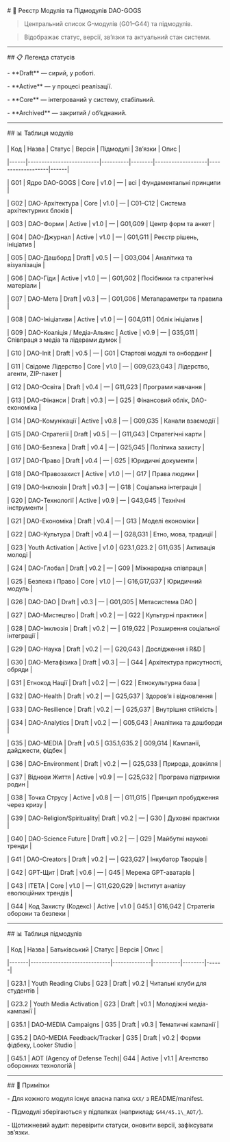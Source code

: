 \# 📑 Реєстр Модулів та Підмодулів DAO-GOGS



> Центральний список G-модулів (G01–G44) та підмодулів.  

> Відображає статус, версії, зв’язки та актуальний стан системи.



---



\## 📋 Легенда статусів

\- \*\*Draft\*\* — сирий, у роботі.  

\- \*\*Active\*\* — у процесі реалізації.  

\- \*\*Core\*\* — інтегрований у систему, стабільний.  

\- \*\*Archived\*\* — закритий / об’єднаний.  



---



\## 📊 Таблиця модулів



| Код  | Назва                    | Статус   | Версія | Підмодулі         | Зв’язки            | Опис |

|------|--------------------------|----------|--------|-------------------|-------------------|------|

| G01  | Ядро DAO-GOGS            | Core     | v1.0   | —                 | всі               | Фундаментальні принципи |

| G02  | DAO-Архітектура          | Core     | v1.0   | —                 | C01–C12           | Система архітектурних блоків |

| G03  | DAO-Форми                | Active   | v1.0   | —                 | G01,G09           | Центр форм та анкет |

| G04  | DAO-Джурнал              | Active   | v1.0   | —                 | G01,G11           | Реєстр рішень, ініціатив |

| G05  | DAO-Дашборд              | Draft    | v0.5   | —                 | G03,G04           | Аналітика та візуалізація |

| G06  | DAO-Гіди                 | Active   | v1.0   | —                 | G01,G02           | Посібники та стратегічні матеріали |

| G07  | DAO-Мета                 | Draft    | v0.3   | —                 | G01,G06           | Метапараметри та правила |

| G08  | DAO-Ініціативи           | Active   | v1.0   | —                 | G04,G11           | Облік ініціатив |

| G09  | DAO-Коаліція / Медіа-Альянс | Active | v0.9   | —                 | G35,G11           | Співпраця з медіа та лідерами думок |

| G10  | DAO-Init                 | Draft    | v0.5   | —                 | G01               | Стартові модулі та онбординг |

| G11  | Свідоме Лідерство        | Core     | v1.0   | —                 | G09,G23,G43       | Лідерство, агенти, ZIP-пакет |

| G12  | DAO-Освіта               | Draft    | v0.4   | —                 | G11,G23           | Програми навчання |

| G13  | DAO-Фінанси              | Draft    | v0.3   | —                 | G25               | Фінансовий облік, DAO-економіка |

| G14  | DAO-Комунікації          | Active   | v0.8   | —                 | G09,G35           | Канали взаємодії |

| G15  | DAO-Стратегії            | Draft    | v0.5   | —                 | G11,G43           | Стратегічні карти |

| G16  | DAO-Безпека              | Draft    | v0.4   | —                 | G25,G45           | Політика захисту |

| G17  | DAO-Право                | Draft    | v0.4   | —                 | G25               | Юридичні документи |

| G18  | DAO-Правозахист          | Active   | v1.0   | —                 | G17               | Права людини |

| G19  | DAO-Інклюзія             | Draft    | v0.3   | —                 | G18               | Соціальна інтеграція |

| G20  | DAO-Технології           | Active   | v0.9   | —                 | G43,G45           | Технічні інструменти |

| G21  | DAO-Економіка            | Draft    | v0.4   | —                 | G13               | Моделі економіки |

| G22  | DAO-Культура             | Draft    | v0.4   | —                 | G28,G31           | Етно, мова, традиції |

| G23  | Youth Activation         | Active   | v1.0   | G23.1,G23.2       | G11,G35           | Активація молоді |

| G24  | DAO-Глобал               | Draft    | v0.2   | —                 | G09               | Міжнародна співпраця |

| G25  | Безпека і Право          | Core     | v1.0   | —                 | G16,G17,G37       | Юридичний модуль |

| G26  | DAO-DAO                  | Draft    | v0.3   | —                 | G01,G05           | Метасистема DAO |

| G27  | DAO-Мистецтво            | Draft    | v0.2   | —                 | G22               | Культурні практики |

| G28  | DAO-Інклюзія             | Draft    | v0.2   | —                 | G19,G22           | Розширення соціальної інтеграції |

| G29  | DAO-Наука                | Draft    | v0.2   | —                 | G20,G43           | Дослідження і R\&D |

| G30  | DAO-Метафізика           | Draft    | v0.3   | —                 | G44               | Архітектура присутності, обряди |

| G31  | Етнокод Нації            | Draft    | v0.2   | —                 | G22               | Етнокультурна база |

| G32  | DAO-Health               | Draft    | v0.2   | —                 | G25,G37           | Здоров’я і відновлення |

| G33  | DAO-Resilience           | Draft    | v0.2   | —                 | G25,G37           | Внутрішня стійкість |

| G34  | DAO-Analytics            | Draft    | v0.2   | —                 | G05,G43           | Аналітика та дашборди |

| G35  | DAO-MEDIA                | Draft    | v0.5   | G35.1,G35.2       | G09,G14           | Кампанії, дайджести, фідбек |

| G36  | DAO-Environment          | Draft    | v0.2   | —                 | G25,G33           | Природа, довкілля |

| G37  | Віднови Життя            | Active   | v0.9   | —                 | G25,G32           | Програма підтримки родин |

| G38  | Точка Струсу             | Active   | v0.8   | —                 | G11,G15           | Принцип пробудження через кризу |

| G39  | DAO-Religion/Spirituality| Draft    | v0.2   | —                 | G30               | Духовні практики |

| G40  | DAO-Science Future       | Draft    | v0.2   | —                 | G29               | Майбутні наукові тренди |

| G41  | DAO-Creators             | Draft    | v0.2   | —                 | G23,G27           | Інкубатор Творців |

| G42  | GPT-Щит                  | Draft    | v0.6   | —                 | G45                | Мережа GPT-аватарів |

| G43  | ITETA                    | Core     | v1.0   | —                 | G11,G20,G29       | Інститут аналізу еволюційних трендів |

| G44  | Код Захисту (Кодекс)     | Active   | v1.0   | G45.1             | G16,G42           | Стратегія оборони та безпеки |



---



\## 📊 Таблиця підмодулів



| Код   | Назва                       | Батьківський | Статус   | Версія | Опис |

|-------|-----------------------------|--------------|----------|--------|------|

| G23.1 | Youth Reading Clubs         | G23          | Draft    | v0.2   | Читальні клуби для студентів |

| G23.2 | Youth Media Activation      | G23          | Draft    | v0.1   | Молодіжні медіа-кампанії |

| G35.1 | DAO-MEDIA Campaigns         | G35          | Draft    | v0.3   | Тематичні кампанії |

| G35.2 | DAO-MEDIA Feedback/Tracker  | G35          | Draft    | v0.2   | Форми фідбеку, Looker Studio |

| G45.1 | AOT (Agency of Defense Tech)| G44          | Active   | v1.1   | Агентство оборонних технологій |



---



\## 📝 Примітки

\- Для кожного модуля існує власна папка `GXX/` з README/manifest.  

\- Підмодулі зберігаються у підпапках (наприклад: `G44/45.1\_AOT/`).  

\- Щотижневий аудит: перевірити статуси, оновити версії, зафіксувати зв’язки.  



